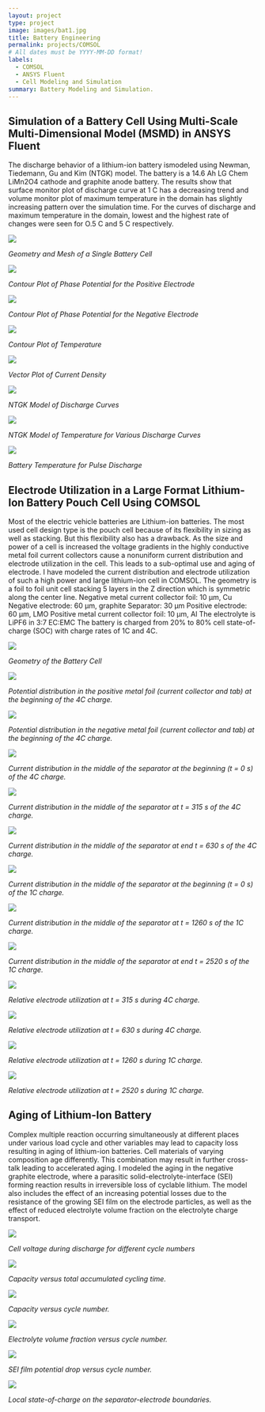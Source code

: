 ```yaml
---
layout: project
type: project
image: images/bat1.jpg
title: Battery Engineering
permalink: projects/COMSOL
# All dates must be YYYY-MM-DD format!
labels:
  - COMSOL
  - ANSYS Fluent
  - Cell Modeling and Simulation
summary: Battery Modeling and Simulation.
---
```


## Simulation of a Battery Cell Using Multi-Scale Multi-Dimensional Model (MSMD) in ANSYS Fluent
The discharge behavior of a lithium-ion battery ismodeled using Newman, Tiedemann, Gu and Kim (NTGK)
model. The battery is a 14.6 Ah LG Chem LiMn2O4 cathode and graphite anode battery. The results
show that surface monitor plot of discharge curve at 1 C has a decreasing trend and volume monitor plot
of maximum temperature in the domain has slightly increasing pattern over the simulation time. For the
curves of discharge and maximum temperature in the domain, lowest and the highest rate of changes
were seen for O.5 C and 5 C respectively.

  <img class="ui image" src="../images/bat1.jpg">
  
  <em>Geometry and Mesh of a Single Battery Cell</em>


  <img class="ui image" src="../images/bat2.jpg">
  
  <em>Contour Plot of Phase Potential for the Positive Electrode</em>
  
  
  <img class="ui image" src="../images/bat3.jpg">
  
  <em>Contour Plot of Phase Potential for the Negative Electrode</em>
  
  
  <img class="ui image" src="../images/bat4.jpg">
  
  <em>Contour Plot of Temperature</em>
  
  
  <img class="ui image" src="../images/bat5.jpg">
  
  <em>Vector Plot of Current Density</em>
  
  
  <img class="ui image" src="../images/bat6.jpg">
  
  <em>NTGK Model of Discharge Curves</em>
  
  
  <img class="ui image" src="../images/bat7.jpg">
  
  <em>NTGK Model of Temperature for Various Discharge Curves</em>
  
  
  
  <img class="ui image" src="../images/bat8.jpg">
  
  <em>Battery Temperature for Pulse Discharge</em>
  
  
## Electrode Utilization in a Large Format Lithium-Ion Battery Pouch Cell Using COMSOL
Most of the electric vehicle batteries are Lithium-ion batteries. The most used cell design type is the pouch
cell because of its flexibility in sizing as well as stacking. But this flexibility also has a drawback. As the size
and power of a cell is increased the voltage gradients in the highly conductive metal foil current collectors
cause a nonuniform current distribution and electrode utilization in the cell. This leads to a sub-optimal
use and aging of electrode. I have modeled the current distribution and electrode utilization of such a high
power and large lithium-ion cell in COMSOL.
The geometry is a foil to foil unit cell stacking 5 layers in the Z direction which is symmetric along the
center line.
Negative metal current collector foil: 10 µm, Cu
Negative electrode: 60 µm, graphite
Separator: 30 µm
Positive electrode: 60 µm, LMO
Positive metal current collector foil: 10 µm, Al
The electrolyte is LiPF6 in 3:7 EC:EMC
The battery is charged from 20% to 80% cell state-of-charge (SOC) with charge rates of 1C and 4C.

  <img class="ui image" src="../images/bat9.png">
  
  <em>Geometry of the Battery Cell</em>


  <img class="ui image" src="../images/bat10.png">
  
  <em>Potential distribution in the positive metal foil (current collector and tab) at the beginning of
  the 4C charge.</em>
  
  
  <img class="ui image" src="../images/bat11.png">
  
  <em>Potential distribution in the negative metal foil (current collector and tab) at the beginning of
the 4C charge.</em>


  <img class="ui image" src="../images/bat12.png">
  
  <em>Current distribution in the middle of the separator at the beginning (t = 0 s) of the 4C charge.</em>


  <img class="ui image" src="../images/bat13.png">
  
  <em>Current distribution in the middle of the separator at t = 315 s of the 4C charge.</em>
  
  
  <img class="ui image" src="../images/bat14.png">
  
  <em>Current distribution in the middle of the separator at end t = 630 s of the 4C charge.</em>
  
  
  <img class="ui image" src="../images/bat15.png">
  
  <em>Current distribution in the middle of the separator at the beginning (t = 0 s) of the 1C charge.</em>
  
  
  <img class="ui image" src="../images/bat16.png">
  
  <em>Current distribution in the middle of the separator at t = 1260 s of the 1C charge.</em>
  
  
  <img class="ui image" src="../images/bat17.png">
  
  <em>Current distribution in the middle of the separator at end t = 2520 s of the 1C charge.</em>
  
  
  <img class="ui image" src="../images/bat18.png">
  
  <em>Relative electrode utilization at t = 315 s during 4C charge.</em>
  
  
  <img class="ui image" src="../images/bat19.png">
  
  <em>Relative electrode utilization at t = 630 s during 4C charge.</em>
  
  
  <img class="ui image" src="../images/bat20.png">
  
  <em>Relative electrode utilization at t = 1260 s during 1C charge.</em>
  
  
  <img class="ui image" src="../images/bat21.png">
  
  <em> Relative electrode utilization at t = 2520 s during 1C charge.</em>
  
## Aging of Lithium-Ion Battery
Complex multiple reaction occurring simultaneously at different places under various load cycle and other
variables may lead to capacity loss resulting in aging of lithium-ion batteries. Cell materials of varying
composition age differently. This combination may result in further cross-talk leading to accelerated aging.
I modeled the aging in the negative graphite electrode, where a parasitic solid-electrolyte-interface (SEI)
forming reaction results in irreversible loss of cyclable lithium. The model also includes the effect of an
increasing potential losses due to the resistance of the growing SEI film on the electrode particles, as well
as the effect of reduced electrolyte volume fraction on the electrolyte charge transport.


  <img class="ui image" src="../images/bat22.png">
  
  <em>Cell voltage during discharge for different cycle numbers</em>
  
  
  
  <img class="ui image" src="../images/bat23.png">
  
  <em>Capacity versus total accumulated cycling time.</em>
  
  
  
  <img class="ui image" src="../images/bat24.png">
  
  <em>Capacity versus cycle number.</em>
  
  
  
  <img class="ui image" src="../images/bat25.png">
  
  <em>Electrolyte volume fraction versus cycle number.</em>
  
  
  
  <img class="ui image" src="../images/bat26.png">
  
  <em>SEI film potential drop versus cycle number.</em>
  
  
  
  <img class="ui image" src="../images/bat27.png">
  
  <em>Local state-of-charge on the separator-electrode boundaries.</em>
